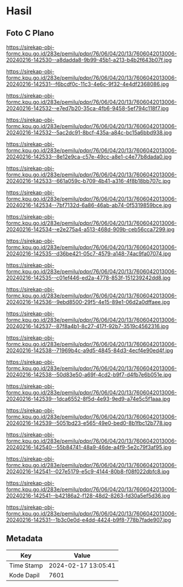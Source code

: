 # Hasil

## Foto C Plano

https://sirekap-obj-formc.kpu.go.id/283e/pemilu/pdpr/76/06/04/20/13/7606042013006-20240216-142530--a8dadda8-9b99-45b1-a213-b4b2f643b07f.jpg

https://sirekap-obj-formc.kpu.go.id/283e/pemilu/pdpr/76/06/04/20/13/7606042013006-20240216-142531--f6bcdf0c-11c3-4e6c-9f32-4e4df2368086.jpg

https://sirekap-obj-formc.kpu.go.id/283e/pemilu/pdpr/76/06/04/20/13/7606042013006-20240216-142532--e7ed7b20-35ca-4fb6-9458-5ef794c118f7.jpg

https://sirekap-obj-formc.kpu.go.id/283e/pemilu/pdpr/76/06/04/20/13/7606042013006-20240216-142532--5ac2dc91-8bcf-435a-a84c-bc15a6bbd938.jpg

https://sirekap-obj-formc.kpu.go.id/283e/pemilu/pdpr/76/06/04/20/13/7606042013006-20240216-142533--8e12e9ca-c57e-49cc-a8e1-c4e77b8dada0.jpg

https://sirekap-obj-formc.kpu.go.id/283e/pemilu/pdpr/76/06/04/20/13/7606042013006-20240216-142533--661a059c-b709-4b41-a316-4f8b18bb707c.jpg

https://sirekap-obj-formc.kpu.go.id/283e/pemilu/pdpr/76/06/04/20/13/7606042013006-20240216-142534--7bf7132d-6a86-46ab-ab74-0f5319859bce.jpg

https://sirekap-obj-formc.kpu.go.id/283e/pemilu/pdpr/76/06/04/20/13/7606042013006-20240216-142534--e2e275a4-a513-468d-909b-ceb56cca7299.jpg

https://sirekap-obj-formc.kpu.go.id/283e/pemilu/pdpr/76/06/04/20/13/7606042013006-20240216-142535--d36be421-05c7-4579-a148-74ac9fa07074.jpg

https://sirekap-obj-formc.kpu.go.id/283e/pemilu/pdpr/76/06/04/20/13/7606042013006-20240216-142535--c01ef446-ed2a-4778-853f-151239242dd8.jpg

https://sirekap-obj-formc.kpu.go.id/283e/pemilu/pdpr/76/06/04/20/13/7606042013006-20240216-142536--9ebd8500-29f5-4e15-89e1-06d2a0dffaee.jpg

https://sirekap-obj-formc.kpu.go.id/283e/pemilu/pdpr/76/06/04/20/13/7606042013006-20240216-142537--87f8a4b1-8c27-417f-92b7-3519c4562316.jpg

https://sirekap-obj-formc.kpu.go.id/283e/pemilu/pdpr/76/06/04/20/13/7606042013006-20240216-142538--71969b4c-a9d5-4845-84d3-4ecf4e90ed4f.jpg

https://sirekap-obj-formc.kpu.go.id/283e/pemilu/pdpr/76/06/04/20/13/7606042013006-20240216-142538--50d83e50-a69f-4cd2-b9f7-d4fb7e6b051e.jpg

https://sirekap-obj-formc.kpu.go.id/283e/pemilu/pdpr/76/06/04/20/13/7606042013006-20240216-142539--1dca6552-8f5d-4e93-9ed9-a74e5c5f1aaa.jpg

https://sirekap-obj-formc.kpu.go.id/283e/pemilu/pdpr/76/06/04/20/13/7606042013006-20240216-142539--5051bd23-e565-49e0-bed0-8b1fbc12b778.jpg

https://sirekap-obj-formc.kpu.go.id/283e/pemilu/pdpr/76/06/04/20/13/7606042013006-20240216-142540--55b84741-48a9-46de-a4f9-5e2c79f3af95.jpg

https://sirekap-obj-formc.kpu.go.id/283e/pemilu/pdpr/76/06/04/20/13/7606042013006-20240216-142541--027e5179-e5c9-4144-80b8-f08f022dbfc8.jpg

https://sirekap-obj-formc.kpu.go.id/283e/pemilu/pdpr/76/06/04/20/13/7606042013006-20240216-142541--b42186a2-f128-48d2-8263-fd30a5ef5d36.jpg

https://sirekap-obj-formc.kpu.go.id/283e/pemilu/pdpr/76/06/04/20/13/7606042013006-20240216-142531--1b3c0e0d-e4dd-4424-b9f8-778b7fade907.jpg


## Metadata

| Key        | Value               |
| ---------- | ------------------- |
| Time Stamp | 2024-02-17 13:05:41 |
| Kode Dapil | 7601                |



